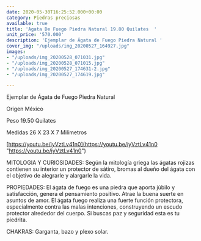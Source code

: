 ```yaml
---
date: 2020-05-30T16:25:52.000+00:00
category: Piedras preciosas
available: true
title: 'Agata De Fuego Piedra Natural 19.80 Quilates  '
unit_price: '570.000'
description: 'Ejemplar de Ágata de Fuego Piedra Natural '
cover_img: "/uploads/img_20200527_164927.jpg"
images:
- "/uploads/img_20200528_071031.jpg"
- "/uploads/img_20200528_071015.jpg"
- "/uploads/img_20200527_174631-2.jpg"
- "/uploads/img_20200527_174619.jpg"

---
```

Ejemplar de Ágata de Fuego Piedra Natural 

Origen México 

Peso 19.50 Quilates 

Medidas 26 X 23 X 7 Milímetros

[https://youtu.be/iyVztLv41n0](https://youtu.be/iyVztLv41n0 "https://youtu.be/iyVztLv41n0")

MITOLOGIA Y CURIOSIDADES: Según la mitología griega las ágatas rojizas contienen su interior un protector de sátiro, bromas al dueño del ágata con el objetivo de alegrarle y alargarle la vida.

PROPIEDADES: El ágata de fuego es una piedra que aporta júbilo y satisfacción, genera el pensamiento positivo. Atrae la buena suerte en asuntos de amor. El ágata fuego realiza una fuerte función protectora, especialmente contra las malas intenciones, construyendo un escudo protector alrededor del cuerpo. Si buscas paz y seguridad esta es tu piedrita.

CHAKRAS: Garganta, bazo y plexo solar.